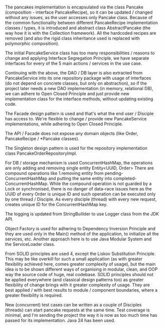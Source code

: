 The pancakes implementation is encapsulated via the class Pancake (composition - interface PancakeRecipe), so it can be updated / changed without any issues, as the user accesses only Pancake class.
Because of the common functionality between different PancakeRecipe implementation classes / types, it is introduced
and abstract class AbstractPancake (the way how it is with the Collection framework).
All the hardcoded recipes are removed (and also the rigid class inheritance used is replaced with
polymorphic composition).

The initial PancakeService class has too many responsibilities / reasons to change and applying Interface Segregation Principle,
we have separate interfaces for every of the 5 main actions / services in the use case.

Continuing with the above, the DAO / DB layer is also extracted from PancakeService into its one repository package
with usage of interfaces (do not depend on concrete classes, but only on abstraction), so if the project later needs
a new DAO implementation (in memory, relational DB), we can adhere to Open Closed Principle and just provide new implementation class
for the interface methods, without updating existing code.

The Facade design pattern is used and that's what the end user / Disciple has access to. We're flexible to change / provide new PancakeService implementations,
while adhering to Open Closed Principle.

The API / Facade does not expose any domain objects (like Order, PancakeRecipe / *Pancake classes).

The Singleton design pattern is used for the repository implementation class PancakeOrderRepositoryImpl.

For DB / storage mechanism is used ConcurrentHashMap, the operations are only adding and removing single entity
Entity<UUID, Order>
There are compound operations like 1.removing entity from pending-ConcurrentHashMap and putting the same entity
into completed-ConcurrentHashMap.
While the compound operation is not guarded by a Lock or synchronised, there is no danger of data-race issues here
as the UUID of every Order is unique ID and such operation can be executed only by one thread / Disciple.
As every disciple (thread) with every new request, creates unique ID for the ConcurrentHashMap key.

The logging is updated from StringBuillder to use Logger class from the JDK API.

Object Factory is used for adhering to Dependency Inversion Principle and they are used only in the Main() method
of the application, to initialize all the services, etc. 
Another approach here is to use Java Modular System and the ServiceLoader class.

From SOLID principles are used 4, except the Liskov Substitution Principle.
This may be like overkill for such a small application (as with greater flexibility achieved here, comes
greater complexity of usage), but the main idea is to be shown different ways of organising in modular, clean, and OOP way
the source code of huge, real codebase.
SOLID principles should not be applied everywhere (and classical design patterns too) as greater flexibility of change
brings with it greater complexity of usage.
They are best applied / with best results to module / component boundaries, where a greater flexibility is required.

New (concurrent) test cases can be written as a couple of Disciples (threads) can start pancake requests
at the same time. Test coverage is minimal, and I'm sending the project the way it is now as too much time
has passed for its implementation.
Java 24 has been used.



